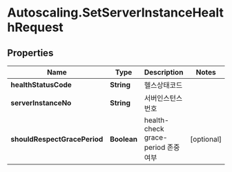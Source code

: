 # Autoscaling.SetServerInstanceHealthRequest

## Properties
Name | Type | Description | Notes
------------ | ------------- | ------------- | -------------
**healthStatusCode** | **String** | 헬스상태코드 | 
**serverInstanceNo** | **String** | 서버인스턴스번호 | 
**shouldRespectGracePeriod** | **Boolean** | health-check grace-period 존중여부 | [optional] 


